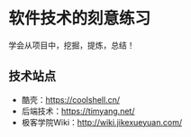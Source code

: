 # 软件技术的刻意练习

学会从项目中，挖掘，提炼，总结！

## 技术站点

* 酷壳：https://coolshell.cn/
* 后端技术：https://timyang.net/
* 极客学院Wiki：http://wiki.jikexueyuan.com/
